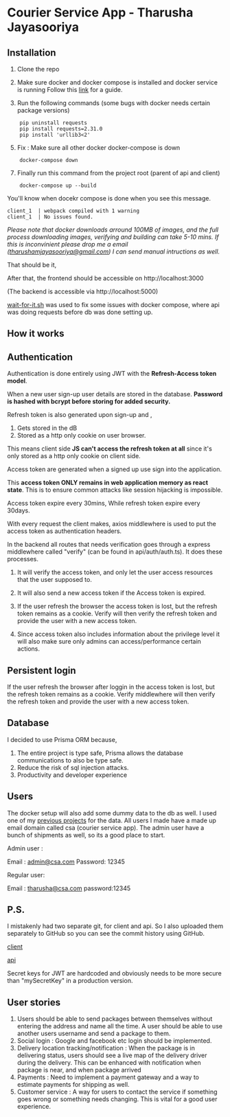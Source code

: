 # Courier Service App - Tharusha Jayasooriya

## Installation

 

1. Clone the repo 

2. Make sure docker and docker compose is installed and docker service is running 
	Follow this [link](https://docs.docker.com/compose/install/) for a guide.

4. Run the following commands (some bugs with docker needs certain package versions)
```
    pip uninstall requests
    pip install requests=2.31.0
    pip install 'urllib3<2'
```

5. Fix : Make sure all other docker docker-compose is down
```
    docker-compose down
````

7. Finally run this command from the project root (parent of api and client)
```
    docker-compose up --build
```
You'll know when docekr compose is done when you see this message.

    client_1  | webpack compiled with 1 warning
    client_1  | No issues found.


*Please note that docker downloads arround 100MB of images, and the full process downloading images, verifying and building can take 5-10 mins. If this is inconvinient please drop me a email (tharushamjayasooriya@gmail.com) I can send manual intructions as well.*

That should be it,

After that, the frontend should be accessible on 
http://localhost:3000

(The backend is accessible via http://localhost:5000)

[wait-for-it.sh](https://github.com/vishnubob/wait-for-it/) was used to fix some issues with docker compose, where api was doing requests before db was done setting up. 


## How it works

## Authentication

Authentication is done entirely using JWT with the **Refresh-Access token model**. 

When a new user sign-up user details are stored in the database. **Password is hashed with bcrypt before storing for added security.** 

Refresh token is also generated upon sign-up and ,
1. Gets stored in the dB
2. Stored as a http only cookie on user browser.

This means client side **JS can't access the refresh token at all** since it's only stored as a http only cookie on client side.

Access token are generated when a signed up use sign into the application.

This **access token ONLY remains in web application memory as react state**. This is to ensure common attacks like session hijacking is impossible. 

Access token expire every 30mins, 
While refresh token expire every 30days.

With every request the client makes, axios middlewhere is used to put the access token as authentication headers. 

In the backend all routes that needs verification goes through a express middlewhere called "verify" (can be found in api/auth/auth.ts). 
It does these processes.

1. It will verify the access token, and only let the user access resources that the user supposed to. 

2. It will also send a new access token if the Access token is expired. 

3. If the user refresh the browser the access token is lost, but the refresh token remains as a cookie. Verify will then verify the refresh token and provide the user with a new access token. 

4. Since access token also includes information about the privilege level it will also make sure only admins can access/performance certain actions.
 

## Persistent login

If the user refresh the browser after loggin in the access token is lost, but the refresh token remains as a cookie. Verify middlewhere will then verify the refresh token and provide the user with a new access token. 

## Database

I decided to use Prisma ORM because,

1. The entire project is type safe, Prisma allows the database communications to also be type safe.
2. Reduce the risk of sql injection attacks.
3. Productivity and developer experience

## Users

The docker setup will also add some dummy data to the db as well. I used one of my [previous projects](https://github.com/Tharusha-dev/GoProfileFromSeed/tree/main/data/by_region/LK) for the data. All users I made have a made up email domain called csa (courier service app). The admin user have a bunch of shipments as well, so its a good place to start.

Admin user :

Email : admin@csa.com
Password: 12345

Regular user:

Email : tharusha@csa.com
password:12345

## P.S.

I mistakenly had two separate git, for client and api. So I also uploaded them separately to GitHub so you can see the commit history using GitHub.

[client](https://github.com/tharusha-dev/csa-frontend/)


[api](https://github.com/tharusha-dev/csa-backend/)



Secret keys for JWT are hardcoded and obviously needs to be more secure than "mySecretKey" in a production version. 


## User stories
1. Users should be able to send packages between themselves without entering the address and name all the time. A user should be able to use another users username and send a package to them.
2. Social login : Google and facebook etc login should be implemented.
3. Delivery location tracking/notification : When the package is in delivering status, users should see a live map of the delivery driver during the delivery. This can be enhanced with notification when package is near, and when package arrived
4. Payments : Need to implement a payment gateway and a way to estimate payments for shipping as well.
5. Customer service : A way for users to contact the service if something goes wrong or something needs changing. This is vital for a good user experience. 
